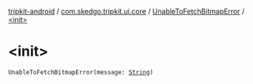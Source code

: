 [tripkit-android](../../index.md) / [com.skedgo.tripkit.ui.core](../index.md) / [UnableToFetchBitmapError](index.md) / [&lt;init&gt;](./-init-.md)

# &lt;init&gt;

`UnableToFetchBitmapError(message: `[`String`](https://kotlinlang.org/api/latest/jvm/stdlib/kotlin/-string/index.html)`)`